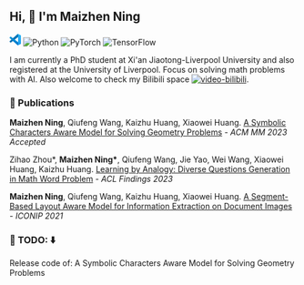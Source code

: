

[TensorFlow]:https://img.shields.io/badge/TF-black?style=flat-square&logo=tensorflow
[PyTorch]:https://img.shields.io/badge/PyTorch-black?style=flat-square&logo=pytorch
[Pandas]:https://img.shields.io/badge/Pandas-black?style=flat-square&logo=pandas
[SciPy]:https://img.shields.io/badge/SciPy-black?style=flat-square&logo=scipy
[NumPy]:https://img.shields.io/badge/NumPy-black?style=flat-square&logo=numpy
[Bazel]:https://img.shields.io/badge/Bazel-black?style=flat-square&logo=bazel
[Djongo]:https://img.shields.io/badge/Djongo-black?style=flat-square&logo=djongo
[MongoDB]:https://img.shields.io/badge/MongoDB-black?style=flat-square&logo=mongodb
[TShark]:https://img.shields.io/badge/TShark-black?style=flat-square&logo=tshark
[OpenCV]:https://img.shields.io/badge/OpenCV-black?style=flat-square&logo=opencv
[SQLite]:https://img.shields.io/badge/SQLite-black?style=flat-square&logo=sqlite
[C++]:https://img.shields.io/badge/C++-black?style=flat-square&logo=C
[Python]:https://img.shields.io/badge/Python-black?style=flat-square&logo=python
[Shell]:https://img.shields.io/badge/Shell-black?style=flat-square&logo=shell
[JavaScript]:https://img.shields.io/badge/JS-black?style=flat-square&logo=javascript
[Markdown]:https://img.shields.io/badge/Markdown-black?style=flat-square&logo=markdown
[JupyterNotebook]:https://img.shields.io/badge/Jupyter-black?style=flat-square&logo=jupyter
[Binder]:https://img.shields.io/badge/Binder-black?style=flat-square&logo=binder
[Docker]:https://img.shields.io/badge/Docker-black?style=flat-square&logo=docker


## Hi, 👋  I'm Maizhen Ning </sup>

<code><img height="20" src="https://raw.githubusercontent.com/github/explore/80688e429a7d4ef2fca1e82350fe8e3517d3494d/topics/visual-studio-code/visual-studio-code.png" alt="VSCode" title="VSCode"></code>
![Python][Python]
![PyTorch][PyTorch] 
![TensorFlow][TensorFlow]

I am currently a PhD student at Xi'an Jiaotong-Liverpool University and also registered at the University of Liverpool. Focus on solving math problems with AI. 
Also welcome to check my Bilibili space <a href="https://space.bilibili.com/268165497" target="_blank"><img src="https://img.shields.io/badge/B站--blue?logo=bilibili" alt="video-bilibili"></a>.

<!--
**ning-mz/ning-mz** is a ✨ _special_ ✨ repository because its `README.md` (this file) appears on your GitHub profile.

Here are some ideas to get you started:

- 🔭 I’m currently working on ...
- 🌱 I’m currently learning ...
- 👯 I’m looking to collaborate on ...
- 🤔 I’m looking for help with ...
- 💬 Ask me about ...
- 📫 How to reach me: ...
- 😄 Pronouns: ...
- ⚡ Fun fact: ...
-->

<!--
<code><img height="20" src="https://raw.githubusercontent.com/github/explore/80688e429a7d4ef2fca1e82350fe8e3517d3494d/topics/pytorch/pytorch.png" alt="PyTorch" title="PyTorch"></code>
<code><img height="20" src="https://raw.githubusercontent.com/github/explore/80688e429a7d4ef2fca1e82350fe8e3517d3494d/topics/macos/macos.png" alt="MacOS" title="MacOS"></code>
-->




### 📝 Publications
__Maizhen Ning__, Qiufeng Wang, Kaizhu Huang, Xiaowei Huang. [A Symbolic Characters Aware Model for Solving Geometry Problems](https://arxiv.org/pdf/2308.02823.pdf) - _ACM MM 2023 Accepted_

Zihao Zhou*, __Maizhen Ning*__, Qiufeng Wang, Jie Yao, Wei Wang, Xiaowei Huang, Kaizhu Huang. [Learning by Analogy: Diverse Questions Generation in Math Word Problem](https://aclanthology.org/2023.findings-acl.705/) - _ACL Findings 2023_

__Maizhen Ning__, Qiufeng Wang, Kaizhu Huang, Xiaowei Huang. [A Segment-Based Layout Aware Model for Information Extraction on Document Images](https://link.springer.com/chapter/10.1007/978-3-030-92307-5_88) - _ICONIP 2021_
<!--
Dengpan Yuan, Maizhen Ning, Runguo Xu, Shuming Zhou, Wentao Shi, Kai Zheng, Xin Huang. [Model checking indoor positioning system with triangulation positioning technology](https://ieeexplore.ieee.org/abstract/document/8589425) - _ITME 2018_
-->


<!--
### 🖥️ Open-Source Projects &emsp; <a href="AWESOME-STARS.md"><code><img height="20" src="https://user-images.githubusercontent.com/29084184/218291263-dffd3fed-1588-4909-a67c-c8ef238bd3ee.png" alt="Give a Star" title="Give me a Star"></code></a> 

<table><tbody>
<tr><th> Projects </th></tr>
  
<tr><td>

| Title | Description |
|--|--|


</td></tr>

</tbody></table>
-->



### 🚧 TODO: ⬇️

Release code of: A Symbolic Characters Aware Model for Solving Geometry Problems

